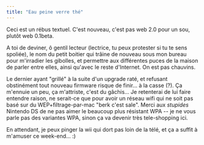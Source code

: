 ```yaml
---
title: "Eau peine verre thé"
---
```


Ceci est un rébus textuel. C'est nouveau, c'est pas web 2.0 pour un sou,
plutôt web 0.1beta.

A toi de deviner, ô gentil lecteur (lectrice, tu peux protester si tu te sens
spoliée), le nom du petit boitier qui trâine de nouveau sous mon bureau pour
m'irradier les gibolles, et permettre aux différentes puces de la maison de
parler entre elles, ainsi qu'avec le reste d'Internet. On est pas chauvins.

Le dernier ayant "grillé" à la suite d'un upgrade raté, et refusant
obstinément tout nouveau firmware risque de finir... à la casse (?). Ça
m'ennuie un peu, ça m'attriste, c'est du gâchis... Je retenterai de lui faire
entendre raison, ne serait-ce que pour avoir un réseau wifi qui ne soit pas
basé sur du WEP+filtrage-par-mac "berk c'est sale". Merci aux _stupides_
Nintendo DS de ne pas aimer le beaucoup plus résistant WPA -- je ne vous parle
pas des variantes WPA, sinon ça va devenir très tele-shopping ici.

En attendant, je peux pinger la wii qui dort pas loin de la télé, et ça a
suffit à m'amuser ce week-end... :)

